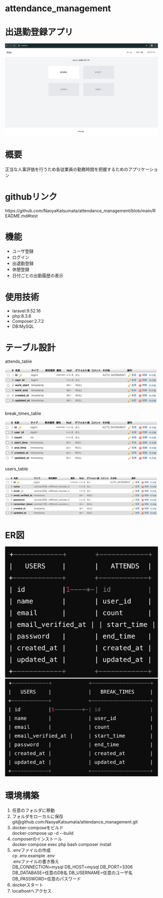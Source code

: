 # attendance_management
<h1>出退勤登録アプリ</h1>
<img src="/topscreen.png">
<h1>概要</h1>
<p>正当な人事評価を行うため各従業員の勤務時間を把握するためのアプリケーション</p>
<h1>githubリンク</h1>
<p>https://github.com/NaoyaKatsumata/attendance_management/blob/main/README.md#test</p>
<h1>機能</h1>
<ul>
    <li>ユーザ登録</li>
    <li>ログイン</li>
    <li>出退勤登録</li>
    <li>休憩登録</li>
    <li>日付ごとの出勤履歴の表示</li>
</ul>
<h1>使用技術</h1>
<ul>
    <li>laravel:9.52.16</li>
    <li>php:8.3.6</li>
    <li>Composer:2.7.2</li>
    <li>DB:MySQL</li>
</ul>
<h1>テーブル設計</h1>
<p>attends_table</p>
<img src="/attends_table.png">
<p>break_times_table</p>
<img src="/break_times_table.png">
<p>users_table</p>
<img src="/users_table.png">
<h1>ER図</h1>
<img src="/ER_attends.png">
<img src="/ER_breakTimes.png">
<h1>環境構築</h1>
<ol>
    <li>任意のフォルダに移動</li>
    <li>
        フォルダをローカルに保存<br>
        git@github.com:NaoyaKatsumata/attendance_management.git
    </li>
    <li>
        docker-composeをビルド<br>
        docker-compose up -d --build
    </li>
    <li>
        composerのインストール<br>
        docker-compose exec php bash
        composer install
    </li>
    <li>
        .envファイルの作成<br>
        cp .env.example .env<br>
        .envファイルの書き換え<br>
        DB_CONNECTION=mysql
        DB_HOST=mysql
        DB_PORT=3306
        DB_DATABASE=任意のDB名
        DB_USERNAME=任意のユーザ名
        DB_PASSWORD=任意のパスワード
    </li>
    <li>
        dockerスタート
    </li>
    <li>
        localhostへアクセス
    </li>
</ol>
